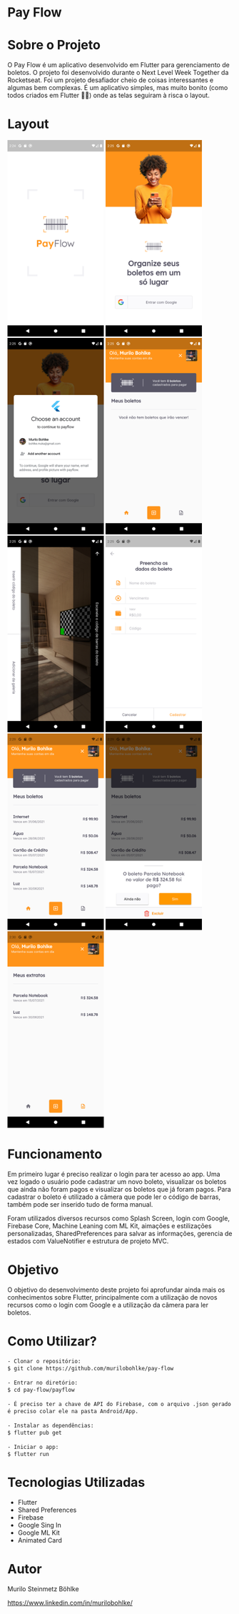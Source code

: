 # Pay Flow

# Sobre o Projeto
O Pay Flow é um aplicativo desenvolvido em Flutter para gerenciamento de boletos. O projeto foi desenvolvido durante o Next Level Week Together da Rocketseat. Foi um projeto desafiador cheio de coisas interessantes e algumas bem complexas. É um aplicativo simples, mas muito bonito (como todos criados em Flutter :rofl::rofl:) onde as telas seguiram à risca o layout.    

# Layout

<img src="images/img0.png" width="216" height="440"> <img src="images/img1.png" width="216" height="440"> <img src="images/img2.png" width="216" height="440"> <img src="images/img3.png" width="216" height="440"> <img src="images/img4.png" width="216" height="440"> <img src="images/img5.png" width="216" height="440"> <img src="images/img6.png" width="216" height="440"> <img src="images/img7.png" width="216" height="440"> <img src="images/img8.png" width="216" height="440"> 

# Funcionamento

Em primeiro lugar é preciso realizar o login para ter acesso ao app. Uma vez logado o usuário pode cadastrar um novo boleto, visualizar os boletos que ainda não foram pagos e visualizar os boletos que já foram pagos. Para cadastrar o boleto é utilizado a câmera que pode ler o código de barras, também pode ser inserido tudo de forma manual.

Foram utilizados diversos recursos como Splash Screen, login com Google, Firebase Core, Machine Leaning com ML Kit, aimações e estilizações personalizadas, SharedPreferences para salvar as informações, gerencia de estados com ValueNotifier e estrutura de projeto MVC.

# Objetivo

O objetivo do desenvolvimento deste projeto foi aprofundar ainda mais os conhecimentos sobre Flutter, principalmente com a utilização de novos recursos como o login com Google e a utilização da câmera para ler boletos.

# Como Utilizar?

~~~
- Clonar o repositório:
$ git clone https://github.com/murilobohlke/pay-flow

- Entrar no diretório:
$ cd pay-flow/payflow

- É preciso ter a chave de API do Firebase, com o arquivo .json gerado é preciso colar ele na pasta Android/App.

- Instalar as dependências:
$ flutter pub get

- Iniciar o app: 
$ flutter run
~~~

# Tecnologias Utilizadas
- Flutter
- Shared Preferences
- Firebase
- Google Sing In
- Google ML Kit
- Animated Card

# Autor
Murilo Steinmetz Böhlke

https://www.linkedin.com/in/murilobohlke/
